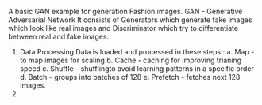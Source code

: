 A basic GAN example for generation Fashion images.
GAN - Generative Adversarial Network 
It consists of Generators which generate fake images which look like real images and Discriminator which try to differentiate between real and fake images.
1. Data Processing
   Data is loaded and processed in these steps :
      a. Map - to map images for scaling
      b. Cache - caching for improving trianing speed
      c. Shuffle - shufflingto avoid learning patterns in a specific order
      d. Batch - groups into batches of 128
      e. Prefetch - fetches next 128 images.
2. 
